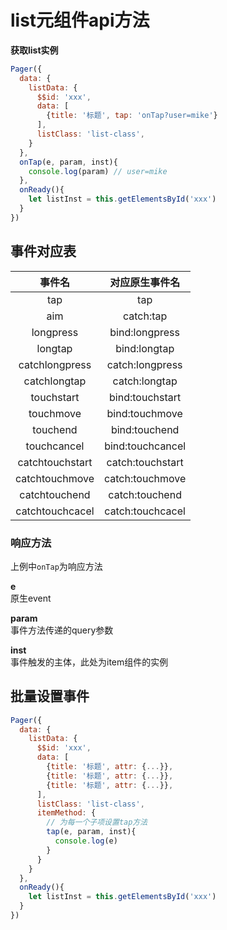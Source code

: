 
# list元组件api方法

__获取list实例__  

```js
Pager({
  data: {
    listData: {
      $$id: 'xxx',
      data: [
        {title: '标题', tap: 'onTap?user=mike'}
      ],
      listClass: 'list-class',
    }
  },
  onTap(e, param, inst){
    console.log(param) // user=mike
  },
  onReady(){
    let listInst = this.getElementsById('xxx')
  }
})
```

## 事件对应表

| 事件名| 对应原生事件名 |
| :-: | :-: |
| tap | tap |
| aim |  catch:tap |
| longpress |  bind:longpress |
| longtap |  bind:longtap |
| catchlongpress |  catch:longpress |
| catchlongtap |  catch:longtap |
| touchstart |  bind:touchstart |
| touchmove |  bind:touchmove |
| touchend |  bind:touchend |
| touchcancel |  bind:touchcancel |
| catchtouchstart |  catch:touchstart |
| catchtouchmove |  catch:touchmove |
| catchtouchend |  catch:touchend |
| catchtouchcacel |  catch:touchcacel |

### 响应方法

上例中`onTap`为响应方法  

__e__  
原生event

__param__  
事件方法传递的query参数  

__inst__  
事件触发的主体，此处为item组件的实例  

## 批量设置事件

```js
Pager({
  data: {
    listData: {
      $$id: 'xxx',
      data: [
        {title: '标题', attr: {...}},
        {title: '标题', attr: {...}},
        {title: '标题', attr: {...}},
      ],
      listClass: 'list-class',
      itemMethod: {
        // 为每一个子项设置tap方法
        tap(e, param, inst){
          console.log(e)
        }
      }
    }
  },
  onReady(){
    let listInst = this.getElementsById('xxx')
  }
})
```
